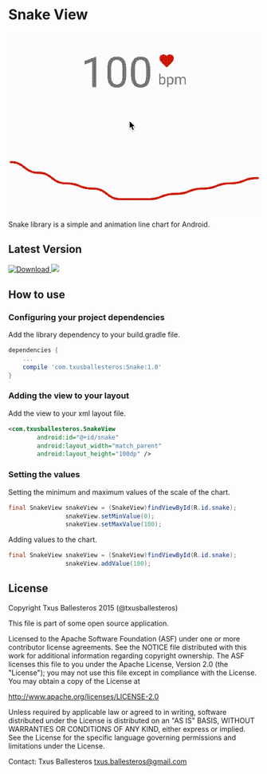 Snake View
=====================

![](assets/demo.gif)

Snake library is a simple and animation line chart for Android.

## Latest Version

[ ![Download](https://api.bintray.com/packages/txusballesteros/maven/Snake/images/download.svg) ](https://bintray.com/txusballesteros/maven/Snake/_latestVersion) ![](https://img.shields.io/badge/platform-android-green.svg)

## How to use

### Configuring your project dependencies

Add the library dependency to your build.gradle file.

```groovy
dependencies {
    ...
    compile 'com.txusballesteros:Snake:1.0'
}
```

### Adding the view to your layout

Add the view to your xml layout file.

```xml
<com.txusballesteros.SnakeView
        android:id="@+id/snake"
        android:layout_width="match_parent"
        android:layout_height="100dp" />
```

### Setting the values

Setting the minimum and maximum values of the scale of the chart.

```java
final SnakeView snakeView = (SnakeView)findViewById(R.id.snake);
                snakeView.setMinValue(0);
                snakeView.setMaxValue(100);
```

Adding values to the chart.

```java
final SnakeView snakeView = (SnakeView)findViewById(R.id.snake);
                snakeView.addValue(100);
```

## License

Copyright Txus Ballesteros 2015 (@txusballesteros)

This file is part of some open source application.

Licensed to the Apache Software Foundation (ASF) under one
or more contributor license agreements.  See the NOTICE file
distributed with this work for additional information
regarding copyright ownership.  The ASF licenses this file
to you under the Apache License, Version 2.0 (the
"License"); you may not use this file except in compliance
with the License.  You may obtain a copy of the License at

  http://www.apache.org/licenses/LICENSE-2.0

Unless required by applicable law or agreed to in writing,
software distributed under the License is distributed on an
"AS IS" BASIS, WITHOUT WARRANTIES OR CONDITIONS OF ANY
KIND, either express or implied.  See the License for the
specific language governing permissions and limitations
under the License.

Contact: Txus Ballesteros <txus.ballesteros@gmail.com>